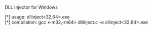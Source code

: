DLL Injector for Windows    

[\*] usage: dllinject<32,64>.exe <PID> <Path to Injected DLL>  
[\*] compilation: gcc <-m32,-m64> dllinject.c -o dllinject<32,64>.exe
